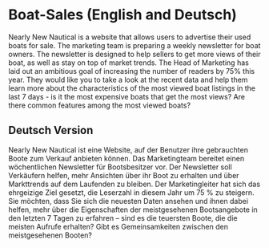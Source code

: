 # Boat-Sales (English and Deutsch)

Nearly New Nautical is a website that allows users to advertise their used boats for sale. 
The marketing team is preparing a weekly newsletter for boat owners. 
The newsletter is designed to help sellers to get more views of their boat, as well as stay on top of market trends. 
The Head of Marketing has laid out an ambitious goal of increasing the number of readers by 75% this year.
They would like you to take a look at the recent data and 
help them learn more about the characteristics of the most viewed boat listings in the last 7 days -
is it the most expensive boats that get the most views? Are there common features among the most viewed boats?


## Deutsch Version

Nearly New Nautical ist eine Website, auf der Benutzer ihre gebrauchten Boote zum Verkauf anbieten können. 
Das Marketingteam bereitet einen wöchentlichen Newsletter für Bootsbesitzer vor. 
Der Newsletter soll Verkäufern helfen, mehr Ansichten über ihr Boot zu erhalten und über Markttrends auf dem Laufenden zu bleiben. 
Der Marketingleiter hat sich das ehrgeizige Ziel gesetzt, die Leserzahl in diesem Jahr um 75 % zu steigern. 
Sie möchten, dass Sie sich die neuesten Daten ansehen und ihnen dabei helfen, mehr über die Eigenschaften der meistgesehenen Bootsangebote in den letzten 7 Tagen zu erfahren – sind es die teuersten Boote, die die meisten Aufrufe erhalten? Gibt es Gemeinsamkeiten zwischen den meistgesehenen Booten?
